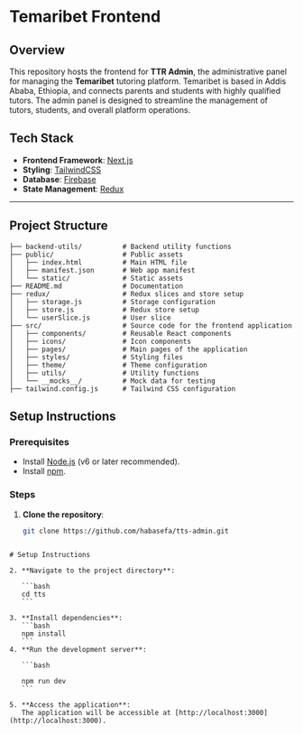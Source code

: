 # Temaribet Frontend

## Overview

This repository hosts the frontend for **TTR Admin**, the administrative panel for managing the **Temaribet** tutoring platform. Temaribet is based in Addis Ababa, Ethiopia, and connects parents and students with highly qualified tutors. The admin panel is designed to streamline the management of tutors, students, and overall platform operations.

<!-- ### Homepage

Below is a screenshot of the homepage of Temaribet:

![Homepage Screenshot](./public/home_page_screenshot_2.png) -->

## Tech Stack

- **Frontend Framework**: [Next.js](https://nextjs.org/)
- **Styling**: [TailwindCSS](https://tailwindcss.com/)
- **Database**: [Firebase](https://firebase.google.com/)
- **State Management**: [Redux](https://redux.js.org/)

---

## Project Structure

```plaintext
├── backend-utils/          # Backend utility functions
├── public/                 # Public assets
│   ├── index.html          # Main HTML file
│   ├── manifest.json       # Web app manifest
│   └── static/             # Static assets
├── README.md               # Documentation
├── redux/                  # Redux slices and store setup
│   ├── storage.js          # Storage configuration
│   ├── store.js            # Redux store setup
│   └── userSlice.js        # User slice
├── src/                    # Source code for the frontend application
│   ├── components/         # Reusable React components
│   ├── icons/              # Icon components
│   ├── pages/              # Main pages of the application
│   ├── styles/             # Styling files
│   ├── theme/              # Theme configuration
│   ├── utils/              # Utility functions
│   └── __mocks__/          # Mock data for testing
├── tailwind.config.js      # Tailwind CSS configuration
```

## Setup Instructions

### Prerequisites

- Install [Node.js](https://nodejs.org/) (v6 or later recommended).
- Install [npm](https://www.npmjs.com/).

### Steps

1. **Clone the repository**:
   ```bash
   git clone https://github.com/habasefa/tts-admin.git
   ```

````

# Setup Instructions

2. **Navigate to the project directory**:

   ```bash
   cd tts
   ```

3. **Install dependencies**:
   ```bash
   npm install
   ```
4. **Run the development server**:

   ```bash

   npm run dev
   ```

5. **Access the application**:
   The application will be accessible at [http://localhost:3000](http://localhost:3000).
````
